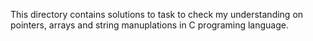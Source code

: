 This directory contains solutions to task to check my understanding on pointers, arrays and string manuplations in C programing language.
